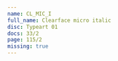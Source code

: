 ```yaml
---
name: CL_MIC_I
full_name: Clearface micro italic
disc: Typeart 01
docs: 33/2
page: 115/2
missing: true
---
```

